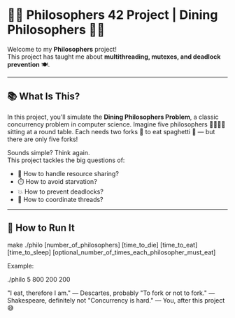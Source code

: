 # 🧠💭 Philosophers 42 Project | Dining Philosophers 🍝🍴

Welcome to my **Philosophers** project!  
This project has taught me about **multithreading, mutexes, and deadlock prevention** 🍽️.

---

## 📚 What Is This?

In this project, you'll simulate the **Dining Philosophers Problem**, a classic concurrency problem in computer science. Imagine five philosophers 🧘‍♂️🧘‍♀️ sitting at a round table. Each needs two forks 🍴 to eat spaghetti 🍝 — but there are only five forks!

Sounds simple? Think again.  
This project tackles the big questions of:
- 🤹 How to handle resource sharing?
- ⏱️ How to avoid starvation?
- 💥 How to prevent deadlocks?
- 🧩 How to coordinate threads?

---

## 🧪 How to Run It

make
./philo [number_of_philosophers] [time_to_die] [time_to_eat] [time_to_sleep] [optional_number_of_times_each_philosopher_must_eat]

Example:

./philo 5 800 200 200

"I eat, therefore I am." — Descartes, probably
"To fork or not to fork." — Shakespeare, definitely not
"Concurrency is hard." — You, after this project 😅
